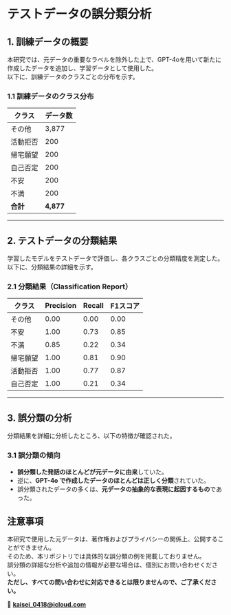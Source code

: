 # テストデータの誤分類分析

## **1. 訓練データの概要**
本研究では、元データの重要なラベルを除外した上で、GPT-4oを用いて新たに作成したデータを追加し、学習データとして使用した。  
以下に、訓練データのクラスごとの分布を示す。

### **1.1 訓練データのクラス分布**
| クラス | データ数 |
|--------|---------|
| その他 | 3,877 |
| 活動拒否 | 200 |
| 帰宅願望 | 200 |
| 自己否定 | 200 |
| 不安 | 200 |
| 不満 | 200 |
| **合計** | **4,877** |

---

## **2. テストデータの分類結果**
学習したモデルをテストデータで評価し、各クラスごとの分類精度を測定した。以下に、分類結果の詳細を示す。

### **2.1 分類結果（Classification Report）**
| クラス | Precision | Recall | F1スコア |
|--------|-----------|--------|----------|
| その他 | 0.00 | 0.00 | 0.00 |
| 不安 | 1.00 | 0.73 | 0.85 |
| 不満 | 0.85 | 0.22 | 0.34 |
| 帰宅願望 | 1.00 | 0.81 | 0.90 |
| 活動拒否 | 1.00 | 0.77 | 0.87 |
| 自己否定 | 1.00 | 0.21 | 0.34 |

---

## **3. 誤分類の分析**
分類結果を詳細に分析したところ、以下の特徴が確認された。

### **3.1 誤分類の傾向**
- **誤分類した発話のほとんどが元データに由来**していた。
- 逆に、**GPT-4o で作成したデータのほとんどは正しく分類**されていた。
- 誤分類されたデータの多くは、**元データの抽象的な表現に起因するもの**であった。

## **注意事項**
本研究で使用した元データは、著作権およびプライバシーの関係上、公開することができません。  
そのため、本リポジトリでは具体的な誤分類の例を掲載しておりません。  
誤分類の詳細な分析や追加の情報が必要な場合は、個別にお問い合わせください。  
**ただし、すべての問い合わせに対応できるとは限りませんので、ご了承ください。**

📧 **[kaisei_0418@icloud.com](mailto:kaisei_0418@icloud.com)**
